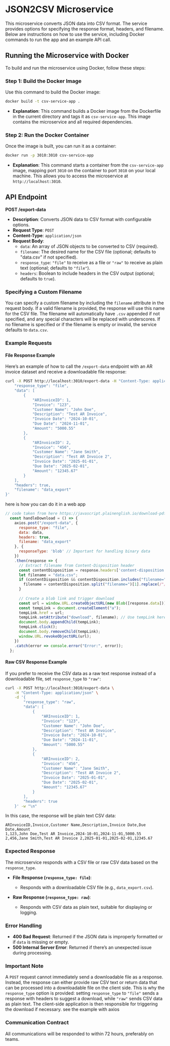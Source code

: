 
# JSON2CSV Microservice

This microservice converts JSON data into CSV format. The service provides options for specifying the response format, headers, and filename. Below are instructions on how to use the service, including Docker commands to run the app and an example API call.

## Running the Microservice with Docker

To build and run the microservice using Docker, follow these steps:

### Step 1: Build the Docker Image

Use this command to build the Docker image:

```bash
docker build -t csv-service-app .
```

- **Explanation**: This command builds a Docker image from the Dockerfile in the current directory and tags it as `csv-service-app`. This image contains the microservice and all required dependencies.

### Step 2: Run the Docker Container

Once the image is built, you can run it as a container:

```bash
docker run -p 3010:3010 csv-service-app
```

- **Explanation**: This command starts a container from the `csv-service-app` image, mapping port `3010` on the container to port `3010` on your local machine. This allows you to access the microservice at `http://localhost:3010`.

## API Endpoint

**POST /export-data**

- **Description**: Converts JSON data to CSV format with configurable options.
- **Request Type**: `POST`
- **Content-Type**: `application/json`
- **Request Body**:
  - `data`: An array of JSON objects to be converted to CSV (required).
  - `filename`: The desired name for the CSV file (optional; defaults to "data.csv" if not specified).
  - `response_type`: `"file"` to receive as a file or `"raw"` to receive as plain text (optional; defaults to `"file"`).
  - `headers`: Boolean to include headers in the CSV output (optional; defaults to `true`).

### Specifying a Custom Filename

You can specify a custom filename by including the `filename` attribute in the request body. If a valid filename is provided, the response will use this name for the CSV file. The filename will automatically have `.csv` appended if not specified, and any special characters will be replaced with underscores. If no filename is specified or if the filename is empty or invalid, the service defaults to `data.csv`.

### Example Requests

#### File Response Example

Here’s an example of how to call the `/export-data` endpoint with an AR invoice dataset and receive a downloadable file response:

```sh
curl -X POST http://localhost:3010/export-data -H "Content-Type: application/json" -d '{
    "response_type": "file",
    "data": [
        {
            "ARInvoiceID": 1,
            "Invoice": "123",
            "Customer Name": "John Doe",
            "Description": "Test AR Invoice",
            "Invoice Date": "2024-10-01",
            "Due Date": "2024-11-01",
            "Amount": "5000.55"
        },
        {
            "ARInvoiceID": 2,
            "Invoice": "456",
            "Customer Name": "Jane Smith",
            "Description": "Test AR Invoice 2",
            "Invoice Date": "2025-01-01",
            "Due Date": "2025-02-01",
            "Amount": "12345.67"
        }
    ],
    "headers": true,
    "filename": "data_export"
}'
```
here is how you can do it in a web app
```javascript
// code taken from here https://javascript.plainenglish.io/download-pdf-from-api-in-reactjs-using-axios-and-blobs-699be8a27ca7
  const handleDownload = () => {
    axios.post("/export-data", {
      response_type: "file",
      data: data,
      headers: true,
      filename: "data_export"
    }, {
      responseType: 'blob' // Important for handling binary data
    })
    .then(response => {
      // Extract filename from Content-Disposition header
      const contentDisposition = response.headers['content-disposition'];
      let filename = "data.csv";
      if (contentDisposition && contentDisposition.includes("filename=")) {
        filename = contentDisposition.split("filename=")[1].replace(/"/g, "");
      }
  
      // Create a blob link and trigger download
      const url = window.URL.createObjectURL(new Blob([response.data]));
      const tempLink = document.createElement("a");
      tempLink.href = url;
      tempLink.setAttribute("download", filename); // Use tempLink here
      document.body.appendChild(tempLink);
      tempLink.click();
      document.body.removeChild(tempLink);
      window.URL.revokeObjectURL(url);
    })
    .catch(error => console.error("Error:", error));
  };
  ```

#### Raw CSV Response Example

If you prefer to receive the CSV data as a raw text response instead of a downloadable file, set `response_type` to `"raw"`:

```sh
curl -X POST http://localhost:3010/export-data \
    -H "Content-Type: application/json" \
    -d '{
        "response_type": "raw",
        "data": [
            {
                "ARInvoiceID": 1,
                "Invoice": "123",
                "Customer Name": "John Doe",
                "Description": "Test AR Invoice",
                "Invoice Date": "2024-10-01",
                "Due Date": "2024-11-01",
                "Amount": "5000.55"
            },
            {
                "ARInvoiceID": 2,
                "Invoice": "456",
                "Customer Name": "Jane Smith",
                "Description": "Test AR Invoice 2",
                "Invoice Date": "2025-01-01",
                "Due Date": "2025-02-01",
                "Amount": "12345.67"
            }
        ],
        "headers": true
    }' -w "\n"
```

In this case, the response will be plain text CSV data:

```
ARInvoiceID,Invoice,Customer Name,Description,Invoice Date,Due Date,Amount
1,123,John Doe,Test AR Invoice,2024-10-01,2024-11-01,5000.55
2,456,Jane Smith,Test AR Invoice 2,2025-01-01,2025-02-01,12345.67
```

### Expected Response

The microservice responds with a CSV file or raw CSV data based on the `response_type`.

- **File Response (`response_type: file`)**:
  - Responds with a downloadable CSV file (e.g., `data_export.csv`).

- **Raw Response (`response_type: raw`)**:
  - Responds with CSV data as plain text, suitable for displaying or logging.

### Error Handling

- **400 Bad Request**: Returned if the JSON data is improperly formatted or if `data` is missing or empty.
- **500 Internal Server Error**: Returned if there’s an unexpected issue during processing.

### Important Note

A `POST` request cannot immediately send a downloadable file as a response. Instead, the response can either provide raw CSV text or return data that can be processed into a downloadable file on the client side. This is why the `response_type` option is provided: setting `response_type` to `"file"` sends a response with headers to suggest a download, while `"raw"` sends CSV data as plain text. The client-side application is then responsible for triggering the download if necessary. see the example with axios

### Communication Contract
All communications will be responded to within 72 hours, preferably on teams.
